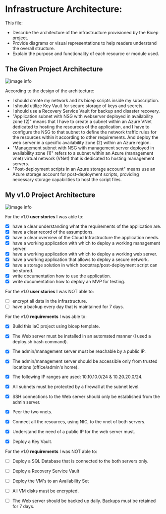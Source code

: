 # Infrastructure Architecture:

This file:

- Describe the architecture of the infrastructure provisioned by the Bicep project.
- Provide diagrams or visual representations to help readers understand the overall structure.
- Explain the purpose and functionality of each resource or module used.

## The Given Project Architecture

![image info](https://github.com/techgrounds/techgrounds-anj-dtmr/blob/main/000_cloud_project/v1.0/Documentation/06_diagram/topology.png)

According to the design of the architecture:

- I should create my network and its bicep scripts inside my subscription.
- I should utilize Key Vault for secure storage of keys and secrets.
- I should use a Recovery Service Vault for backup and disaster recovery.
- "Application subnet with NSG with webserver deployed in availability zone (2)" means that I have to create a subnet within an Azure VNet dedicated to hosting the resources of the application, and I have to configure the NSG to that subnet to define the network traffic rules for the resources within it according to other requirements. And deploy the web server in a specific availability zone (2) within an Azure region.
- "Management subnet with NSG with management server deployed in availability zone (1)" refers to a subnet within an Azure (management vnet) virtual network (VNet) that is dedicated to hosting management servers.
- "Post-deployment scripts in an Azure storage account" means use an Azure storage account for post-deployment scripts, providing necessary storage capabilities to host the script files.

## My v1.0 Project Architecture


![image info](https://github.com/techgrounds/techgrounds-anj-dtmr/blob/main/000_cloud_project/v1.0/Documentation/06_diagram/cloud_architecture.drawio.png)

For the v1.0 **user stories** I was able to:
- [x] have a clear understanding what the requirements of the application are.
- [x] have a clear record of the assumptions.
- [x] have a clear overview of the Cloud Infrastructure the application needs.
- [x] have a working application with which to deploy a working management server.
- [x] have a working application with which to deploy a working web server.
- [x] have a working application that allows to deploy a secure network.
- [x] have a storage solution in which bootstrap/post-deployment script can be stored.
- [x] write documentation how to use the application.
- [x] write documentation how to deploy an MVP for testing.

For the v1.0 **user stories** I was NOT able to:
- [ ] encrypt all data in the infrastructure.
- [ ] have a backup every day that is maintained for 7 days.

For the v1.0 **requirements** I was able to:
- [x] Build this IaC project using bicep template.
- [x] The Web server must be installed in an automated manner (I used a deploy.sh bash command).
- [x] The admin/management server must be reachable by a public IP.
- [x] The admin/management server should be accessible only from trusted locations (office/admin's home).
- [x] The following IP ranges are used: 10.10.10.0/24 & 10.20.20.0/24.
- [x] All subnets must be protected by a firewall at the subnet level.
- [x] SSH connections to the Web server should only be established from the admin server.
- [x] Peer the two vnets.
- [x] Connect all the resources, using NIC, to the vnet of both servers.
- [x] Understand the need of a public IP for the web server must.
- [x] Deploy a Key Vault.


For the v1.0 **requirements** I was NOT able to:
- [ ] Deploy a SQL Database that is connected to the both servers only.
- [ ] Deploy a Recovery Service Vault
- [ ] Deploy the VM's to an Availability Set
- [ ] All VM disks must be encrypted.
- [ ] The Web server should be backed up daily. Backups must be retained for 7 days.








